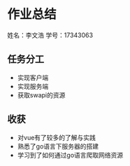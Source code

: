 # 作业总结

姓名：李文浩
学号：17343063

## 任务分工

- 实现客户端
- 实现服务端
- 获取swapi的资源



## 收获

-  对vue有了较多的了解与实践
- 熟悉了go语言下服务器的搭建
-  学习到了如何通过go语言爬取网络资源
